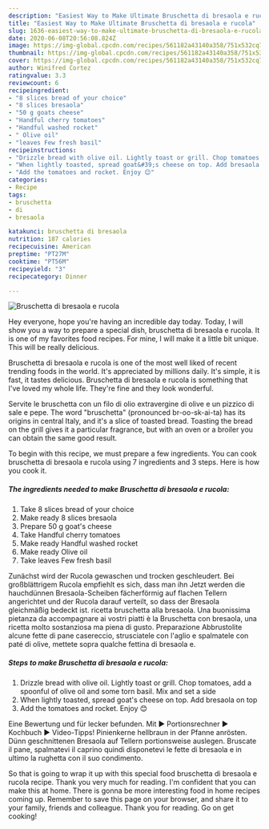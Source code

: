 ```yaml
---
description: "Easiest Way to Make Ultimate Bruschetta di bresaola e rucola"
title: "Easiest Way to Make Ultimate Bruschetta di bresaola e rucola"
slug: 1636-easiest-way-to-make-ultimate-bruschetta-di-bresaola-e-rucola
date: 2020-06-08T20:56:08.824Z
image: https://img-global.cpcdn.com/recipes/561182a43140a358/751x532cq70/bruschetta-di-bresaola-e-rucola-recipe-main-photo.jpg
thumbnail: https://img-global.cpcdn.com/recipes/561182a43140a358/751x532cq70/bruschetta-di-bresaola-e-rucola-recipe-main-photo.jpg
cover: https://img-global.cpcdn.com/recipes/561182a43140a358/751x532cq70/bruschetta-di-bresaola-e-rucola-recipe-main-photo.jpg
author: Winifred Cortez
ratingvalue: 3.3
reviewcount: 6
recipeingredient:
- "8 slices bread of your choice"
- "8 slices bresaola"
- "50 g goats cheese"
- "Handful cherry tomatoes"
- "Handful washed rocket"
- " Olive oil"
- "leaves Few fresh basil"
recipeinstructions:
- "Drizzle bread with olive oil. Lightly toast or grill. Chop tomatoes, add a spoonful of olive oil and some torn basil. Mix and set a side"
- "When lightly toasted, spread goat&#39;s cheese on top. Add bresaola on top"
- "Add the tomatoes and rocket. Enjoy 😊"
categories:
- Recipe
tags:
- bruschetta
- di
- bresaola

katakunci: bruschetta di bresaola 
nutrition: 187 calories
recipecuisine: American
preptime: "PT27M"
cooktime: "PT56M"
recipeyield: "3"
recipecategory: Dinner

---
```



![Bruschetta di bresaola e rucola](https://img-global.cpcdn.com/recipes/561182a43140a358/751x532cq70/bruschetta-di-bresaola-e-rucola-recipe-main-photo.jpg)

Hey everyone, hope you're having an incredible day today. Today, I will show you a way to prepare a special dish, bruschetta di bresaola e rucola. It is one of my favorites food recipes. For mine, I will make it a little bit unique. This will be really delicious.

Bruschetta di bresaola e rucola is one of the most well liked of recent trending foods in the world. It's appreciated by millions daily. It's simple, it is fast, it tastes delicious. Bruschetta di bresaola e rucola is something that I've loved my whole life. They're fine and they look wonderful.

Servite le bruschetta con un filo di olio extravergine di olive e un pizzico di sale e pepe. The word &#34;bruschetta&#34; (pronounced br-oo-sk-ai-ta) has its origins in central Italy, and it&#39;s a slice of toasted bread. Toasting the bread on the grill gives it a particular fragrance, but with an oven or a broiler you can obtain the same good result.


To begin with this recipe, we must prepare a few ingredients. You can cook bruschetta di bresaola e rucola using 7 ingredients and 3 steps. Here is how you cook it.

<!--inarticleads1-->

##### The ingredients needed to make Bruschetta di bresaola e rucola:

1. Take 8 slices bread of your choice
1. Make ready 8 slices bresaola
1. Prepare 50 g goat&#39;s cheese
1. Take Handful cherry tomatoes
1. Make ready Handful washed rocket
1. Make ready  Olive oil
1. Take leaves Few fresh basil


Zunächst wird der Rucola gewaschen und trocken geschleudert. Bei großblättrigem Rucola empfiehlt es sich, dass man ihn Jetzt werden die hauchdünnen Bresaola-Scheiben fächerförmig auf flachen Tellern angerichtet und der Rucola darauf verteilt, so dass der Bresaola gleichmäßig bedeckt ist. ricetta bruschetta alla bresaola. Una buonissima pietanza da accompagnare ai vostri piatti è la Bruschetta con bresaola, una ricetta molto sostanziosa ma piena di gusto. Preparazione Abbrustolite alcune fette di pane casereccio, strusciatele con l&#39;aglio e spalmatele con paté di olive, mettete sopra qualche fettina di bresaola e. 

<!--inarticleads2-->

##### Steps to make Bruschetta di bresaola e rucola:

1. Drizzle bread with olive oil. Lightly toast or grill. Chop tomatoes, add a spoonful of olive oil and some torn basil. Mix and set a side
1. When lightly toasted, spread goat&#39;s cheese on top. Add bresaola on top
1. Add the tomatoes and rocket. Enjoy 😊


Eine Bewertung und für lecker befunden. Mit ► Portionsrechner ► Kochbuch ► Video-Tipps! Pinienkerne hellbraun in der Pfanne anrösten. Dünn geschnittenen Bresaola auf Tellern portionsweise auslegen. Bruscate il pane, spalmatevi il caprino quindi disponetevi le fette di bresaola e in ultimo la rughetta con il suo condimento. 

So that is going to wrap it up with this special food bruschetta di bresaola e rucola recipe. Thank you very much for reading. I'm confident that you can make this at home. There is gonna be more interesting food in home recipes coming up. Remember to save this page on your browser, and share it to your family, friends and colleague. Thank you for reading. Go on get cooking!
